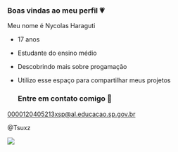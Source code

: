 ### Boas vindas ao meu perfil 💗

Meu nome é Nycolas Haraguti

- 17 anos
- Estudante do ensino médio
- Descobrindo mais sobre progamação
- Utilizo esse espaço para compartilhar meus projetos

  ### Entre em contato comigo 📧

0000120405213xsp@al.educacao.sp.gov.br
  
@Tsuxz

![](https://tenor.com/bMY0l.gif)
